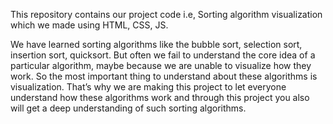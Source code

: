This repository contains our project code i.e, Sorting algorithm visualization which we made using HTML, CSS, JS.

We have learned sorting algorithms like the bubble sort, selection sort, insertion sort, quicksort. But often we fail to understand the core idea of a particular algorithm, maybe because we are unable to visualize how they work. So the most important thing to understand about these algorithms is visualization. That’s why we are making this project to let everyone understand how these algorithms work and through this project you also will get a deep understanding of such sorting algorithms.
